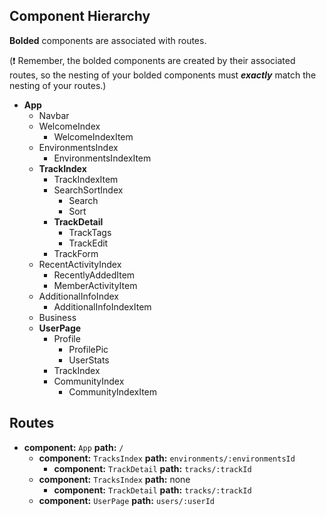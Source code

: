 ## Component Hierarchy

**Bolded** components are associated with routes.

(:exclamation: Remember, the bolded components are created by their
associated routes, so the nesting of your bolded components must
_**exactly**_ match the nesting of your routes.)


* **App**
  * Navbar
  * WelcomeIndex
    * WelcomeIndexItem
  * EnvironmentsIndex
    * EnvironmentsIndexItem
  * **TrackIndex**
    * TrackIndexItem
    * SearchSortIndex
      * Search
      * Sort
    * **TrackDetail**
      * TrackTags
      * TrackEdit
    * TrackForm
  * RecentActivityIndex
    * RecentlyAddedItem
    * MemberActivityItem
  * AdditionalInfoIndex
    * AdditionalInfoIndexItem
  * Business
  * **UserPage**
    * Profile
      * ProfilePic
      * UserStats
    * TrackIndex
    * CommunityIndex
      * CommunityIndexItem


## Routes

* **component:** `App` **path:** `/`
  * **component:** `TracksIndex` **path:** `environments/:environmentsId`
    * **component:** `TrackDetail` **path:** `tracks/:trackId`
  * **component:** `TracksIndex` **path:** none
    * **component:** `TrackDetail` **path:** `tracks/:trackId`
  * **component:** `UserPage` **path:** `users/:userId`
